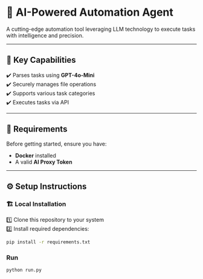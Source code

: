 # 🚀 AI-Powered Automation Agent  

A cutting-edge automation tool leveraging LLM technology to execute tasks with intelligence and precision.  

---

## 🔹 Key Capabilities  
✔️ Parses tasks using **GPT-4o-Mini**  
✔️ Securely manages file operations  
✔️ Supports various task categories  
✔️ Executes tasks via API  

---

## 📌 Requirements  
Before getting started, ensure you have:  
- **Docker** installed  
- A valid **AI Proxy Token**  

---

## ⚙️ Setup Instructions  

### 🏗️ Local Installation  
1️⃣ Clone this repository to your system  
2️⃣ Install required dependencies:  
```sh
pip install -r requirements.txt
```

### Run

```sh
python run.py
```
